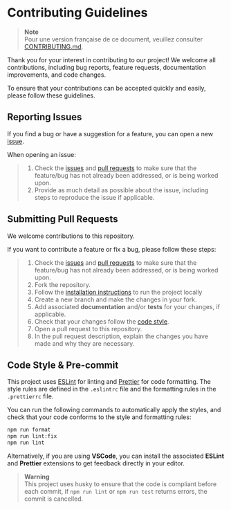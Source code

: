 # Contributing Guidelines

> **Note**  
> Pour une version française de ce document, veuillez consulter [CONTRIBUTING.md](/CONTRIBUTING.md).

Thank you for your interest in contributing to our project! We welcome all contributions, including bug reports, feature requests, documentation improvements, and code changes.

To ensure that your contributions can be accepted quickly and easily, please follow these guidelines.

## Reporting Issues

If you find a bug or have a suggestion for a feature, you can open a new [issue](https://github.com/datactivist/nextjs-doc/issues/new).

When opening an issue:

> 1. Check the [issues](https://github.com/datactivist/nextjs-doc/issues) and [pull requests](https://github.com/datactivist/nextjs-doc/pulls) to make sure that the feature/bug has not already been addressed, or is being worked upon.
> 2. Provide as much detail as possible about the issue, including steps to reproduce the issue if applicable.

## Submitting Pull Requests

We welcome contributions to this repository.

If you want to contribute a feature or fix a bug, please follow these steps:

> 1. Check the [issues](https://github.com/datactivist/nextjs-doc/issues) and [pull requests](https://github.com/datactivist/nextjs-doc/pulls) to make sure that the feature/bug has not already been addressed, or is being worked upon.
> 2. Fork the repository.
> 3. Follow the [installation instructions](/INSTALL.md) to run the project locally
> 4. Create a new branch and make the changes in your fork.
> 5. Add associated **documentation** and/or **tests** for your changes, if applicable.
> 6. Check that your changes follow the [code style](#code-style).
> 7. Open a pull request to this repository.
> 8. In the pull request description, explain the changes you have made and why they are necessary.

## Code Style & Pre-commit

This project uses [ESLint](https://eslint.org/) for linting and [Prettier](https://prettier.io/) for code formatting. The style rules are defined in the `.eslintrc` file and the formatting rules in the `.prettierrc` file.

You can run the following commands to automatically apply the styles, and check that your code conforms to the style and formatting rules:

```bash
npm run format
npm run lint:fix
npm run lint
```

Alternatively, if you are using **VSCode**, you can install the associated **ESLint** and **Prettier** extensions to get feedback directly in your editor.

> **Warning**  
> This project uses husky to ensure that the code is compliant before each commit, if `npm run lint` or `npm run test` returns errors, the commit is cancelled.
